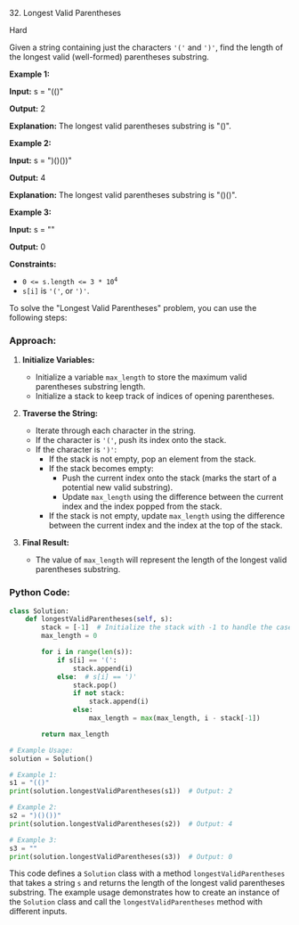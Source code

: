 32\. Longest Valid Parentheses

Hard

Given a string containing just the characters `'('` and `')'`, find the length of the longest valid (well-formed) parentheses substring.

**Example 1:**

**Input:** s = "(()"

**Output:** 2

**Explanation:** The longest valid parentheses substring is "()". 

**Example 2:**

**Input:** s = ")()())"

**Output:** 4

**Explanation:** The longest valid parentheses substring is "()()". 

**Example 3:**

**Input:** s = ""

**Output:** 0 

**Constraints:**

*   <code>0 <= s.length <= 3 * 10<sup>4</sup></code>
*   `s[i]` is `'('`, or `')'`.

To solve the "Longest Valid Parentheses" problem, you can use the following steps:

### Approach:

1. **Initialize Variables:**
   - Initialize a variable `max_length` to store the maximum valid parentheses substring length.
   - Initialize a stack to keep track of indices of opening parentheses.

2. **Traverse the String:**
   - Iterate through each character in the string.
   - If the character is `'('`, push its index onto the stack.
   - If the character is `')'`:
     - If the stack is not empty, pop an element from the stack.
     - If the stack becomes empty:
       - Push the current index onto the stack (marks the start of a potential new valid substring).
       - Update `max_length` using the difference between the current index and the index popped from the stack.
     - If the stack is not empty, update `max_length` using the difference between the current index and the index at the top of the stack.

3. **Final Result:**
   - The value of `max_length` will represent the length of the longest valid parentheses substring.

### Python Code:

```python
class Solution:
    def longestValidParentheses(self, s):
        stack = [-1]  # Initialize the stack with -1 to handle the case when the first parenthesis is ')'
        max_length = 0

        for i in range(len(s)):
            if s[i] == '(':
                stack.append(i)
            else:  # s[i] == ')'
                stack.pop()
                if not stack:
                    stack.append(i)
                else:
                    max_length = max(max_length, i - stack[-1])

        return max_length

# Example Usage:
solution = Solution()

# Example 1:
s1 = "(()"
print(solution.longestValidParentheses(s1))  # Output: 2

# Example 2:
s2 = ")()())"
print(solution.longestValidParentheses(s2))  # Output: 4

# Example 3:
s3 = ""
print(solution.longestValidParentheses(s3))  # Output: 0
```

This code defines a `Solution` class with a method `longestValidParentheses` that takes a string `s` and returns the length of the longest valid parentheses substring. The example usage demonstrates how to create an instance of the `Solution` class and call the `longestValidParentheses` method with different inputs.